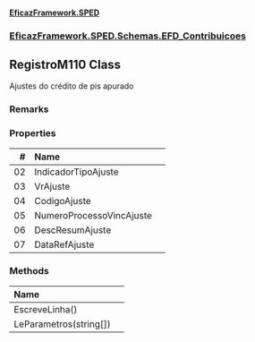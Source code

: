 #### [EficazFramework.SPED](EficazFrameworkSPED.md 'EficazFramework SPED')
### [EficazFramework.SPED.Schemas.EFD_Contribuicoes](EficazFramework.SPED.Schemas.EFD_Contribuicoes.md 'EficazFramework.SPED.Schemas.EFD_Contribuicoes')

## RegistroM110 Class

Ajustes do crédito de pis apurado

### Remarks
### Properties

| # | Name | |
| ---: | :--- | :--- |
| 02 | IndicadorTipoAjuste |  |
| 03 | VrAjuste |  |
| 04 | CodigoAjuste |  |
| 05 | NumeroProcessoVincAjuste |  |
| 06 | DescResumAjuste |  |
| 07 | DataRefAjuste |  |
### Methods

| Name | |
| :--- | :--- |
| EscreveLinha() |  |
| LeParametros(string[]) |  |
